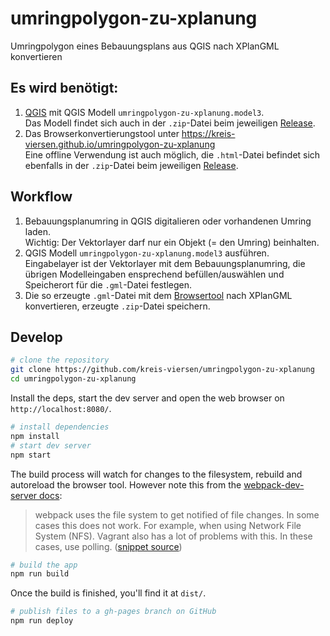 # umringpolygon-zu-xplanung
Umringpolygon eines Bebauungsplans aus QGIS nach XPlanGML konvertieren

## Es wird benötigt:
1. [QGIS](https://www.qgis.org) mit QGIS Modell `umringpolygon-zu-xplanung.model3`.<br>Das Modell findet sich auch in der `.zip`-Datei beim jeweiligen [Release](https://github.com/kreis-viersen/umringpolygon-zu-xplanung/releases).
2. Das Browserkonvertierungstool unter https://kreis-viersen.github.io/umringpolygon-zu-xplanung<br>Eine offline Verwendung ist auch möglich, die `.html`-Datei befindet sich ebenfalls in der `.zip`-Datei beim jeweiligen [Release](https://github.com/kreis-viersen/umringpolygon-zu-xplanung/releases).

## Workflow

1. Bebauungsplanumring in QGIS digitalieren oder vorhandenen Umring laden.<br>Wichtig: Der Vektorlayer darf nur ein Objekt (= den Umring) beinhalten.
2. QGIS Modell `umringpolygon-zu-xplanung.model3` ausführen.<br>Eingabelayer ist der Vektorlayer mit dem Bebauungsplanumring, die übrigen Modelleingaben ensprechend befüllen/auswählen und Speicherort für die `.gml`-Datei festlegen.
3. Die so erzeugte `.gml`-Datei mit dem [Browsertool](https://kreis-viersen.github.io/umringpolygon-zu-xplanung) nach XPlanGML konvertieren, erzeugte `.zip`-Datei speichern.

## Develop

```bash
# clone the repository
git clone https://github.com/kreis-viersen/umringpolygon-zu-xplanung
cd umringpolygon-zu-xplanung
```
Install the deps, start the dev server and open the web browser on `http://localhost:8080/`.

```bash
# install dependencies
npm install
# start dev server
npm start
```

The build process will watch for changes to the filesystem, rebuild and autoreload the browser tool. However note this from the [webpack-dev-server docs](https://webpack.js.org/configuration/dev-server/):

> webpack uses the file system to get notified of file changes. In some cases this does not work. For example, when using Network File System (NFS). Vagrant also has a lot of problems with this. In these cases, use polling. ([snippet source](https://webpack.js.org/configuration/dev-server/#devserverwatchoptions-))

```bash
# build the app
npm run build
```
Once the build is finished, you'll find it at `dist/`.

```bash
# publish files to a gh-pages branch on GitHub
npm run deploy
```
